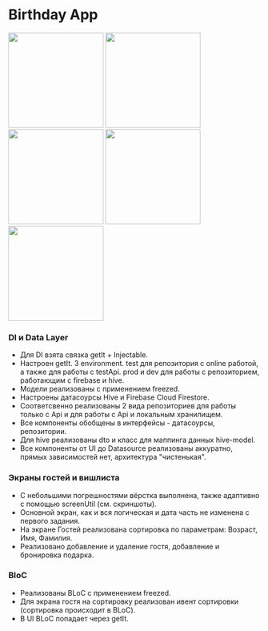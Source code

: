 # Birthday App
<img src="https://github.com/fivenation/internship_task/assets/86624715/be350506-1713-41e3-a4f3-eeb299595b15" width="190">
<img src="https://github.com/fivenation/internship_task/assets/86624715/e52a9a40-64e0-49be-8f1b-df182ca841d6" width="190">
<img src="https://github.com/fivenation/internship_task/assets/86624715/952e206b-830d-43ba-828c-cb9ad8d66eea" width="190">
<img src="https://github.com/fivenation/internship_task/assets/86624715/55039aa0-0c44-4fc1-b8db-1434afb18f97" width="190">
<img src="https://github.com/fivenation/internship_task/assets/86624715/2202dc34-21ca-4f8f-8f02-45eb4dfebca2" width="190">


### DI и Data Layer
 * Для DI взята связка getIt + Injectable.
 * Настроен getIt. 3 environment. test для репозитория с online работой, а также для работы с testApi. prod и dev для работы с репозиторием, работающим с firebase и hive.
 * Модели реализованы с применением freezed.
 * Настроены датасоурсы Hive и Firebase Cloud Firestore.
 * Соответсвенно реализованы 2 вида репозиториев для работы только с Api и для работы с Api и локальным хранилищем.
 * Все компоненты обобщены в интерфейсы - датасоурсы, репозитории.
 * Для hive реализованы dto и класс для маппинга данных hive-model.
 * Все компоненты от UI до Datasource реализованы аккуратно, прямых зависимостей нет, архитектура "чистенькая".

### Экраны гостей и вишлиста 
 * С небольшими погрешностями вёрстка выполнена, также адаптивно с помощью screenUtil (см. скриншоты).
 * Основной экран, как и вся логическая и дата часть не изменена с первого задания.
 * На экране Гостей реализована сортировка по параметрам: Возраст, Имя, Фамилия.
 * Реализовано добавление и удаление гостя, добавление и бронировка подарка.

### BloC
 * Реализованы BLoC с применением freezed.
 * Для экрана гостя на сортировку реализован ивент сортировки (сортировка происходит в BLoC).
 * В UI BLoC попадает через getIt.

